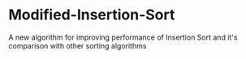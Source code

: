 # Modified-Insertion-Sort
A new algorithm for improving performance of Insertion Sort and it's comparison with other sorting algorithms
